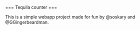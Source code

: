 === Tequila counter ===

This is a simple webapp project made for fun by @soskary and @GGingerbeardman.
